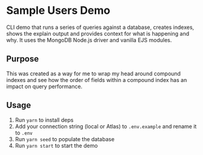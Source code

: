 # Sample Users Demo

CLI demo that runs a series of queries against a database, creates indexes, shows the explain output and provides context for what is happening and why. It uses the MongoDB Node.js driver and vanilla EJS modules.

## Purpose

This was created as a way for me to wrap my head around compound indexes and see how the order of fields within a compound index has an impact on query performance.

## Usage

1. Run `yarn` to install deps
2. Add your connection string (local or Atlas) to `.env.example` and rename it to `.env`
3. Run `yarn seed` to populate the database
4. Run `yarn start` to start the demo
